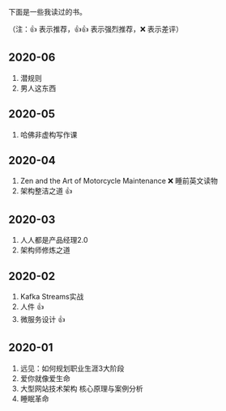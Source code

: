 下面是一些我读过的书。

（注：:+1: 表示推荐，:+1::+1: 表示强烈推荐，:x: 表示差评）

## 2020-06
1. 潜规则
1. 男人这东西

## 2020-05
1. 哈佛非虚构写作课

## 2020-04
1. Zen and the Art of Motorcycle Maintenance :x: 睡前英文读物
1. 架构整洁之道 :+1:

## 2020-03
1. 人人都是产品经理2.0
1. 架构师修炼之道

## 2020-02
1. Kafka Streams实战
1. 人件 :+1:
1. 微服务设计 :+1:

## 2020-01
1. 远见：如何规划职业生涯3大阶段
1. 爱你就像爱生命
1. 大型网站技术架构 核心原理与案例分析
1. 睡眠革命
